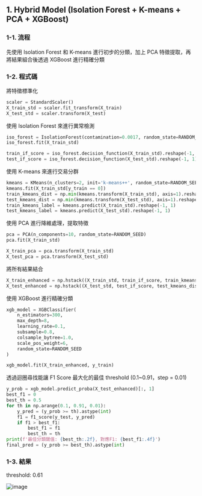 ## 1. Hybrid Model (Isolation Forest + K-means + PCA + XGBoost)

### 1-1. 流程

先使用 Isolation Forest 和 K-means 進行初步的分類，加上 PCA 特徵提取，再將結果組合後透過 XGBoost 進行精確分類

### 1-2. 程式碼

將特徵標準化
``` python
scaler = StandardScaler()
X_train_std = scaler.fit_transform(X_train)
X_test_std = scaler.transform(X_test)
```

使用 Isolation Forest 來進行異常檢測
``` python
iso_forest = IsolationForest(contamination=0.0017, random_state=RANDOM_SEED)
iso_forest.fit(X_train_std)

train_if_score = iso_forest.decision_function(X_train_std).reshape(-1, 1)
test_if_score = iso_forest.decision_function(X_test_std).reshape(-1, 1)
```

使用 K-means 來進行交易分群
``` python
kmeans = KMeans(n_clusters=2, init='k-means++', random_state=RANDOM_SEED)
kmeans.fit(X_train_std[y_train == 0])
train_kmeans_dist = np.min(kmeans.transform(X_train_std), axis=1).reshape(-1, 1)
test_kmeans_dist = np.min(kmeans.transform(X_test_std), axis=1).reshape(-1, 1)
train_kmeans_label = kmeans.predict(X_train_std).reshape(-1, 1)
test_kmeans_label = kmeans.predict(X_test_std).reshape(-1, 1)
```

使用 PCA 進行降維處理，提取特徵
``` python
pca = PCA(n_components=10, random_state=RANDOM_SEED)
pca.fit(X_train_std)

X_train_pca = pca.transform(X_train_std)
X_test_pca = pca.transform(X_test_std)
```

將所有結果結合
``` python
X_train_enhanced = np.hstack((X_train_std, train_if_score, train_kmeans_dist, X_train_pca))
X_test_enhanced = np.hstack((X_test_std, test_if_score, test_kmeans_dist, X_test_pca))
```

使用 XGBoost 進行精確分類
``` python
xgb_model = XGBClassifier(
    n_estimators=300,
    max_depth=8,
    learning_rate=0.1,
    subsample=0.8,
    colsample_bytree=1.0,
    scale_pos_weight=6,
    random_state=RANDOM_SEED
)

xgb_model.fit(X_train_enhanced, y_train)
```

透過迴圈尋找能讓 F1 Score 最大化的最佳 threshold (0.1~0.91，step = 0.01)
``` python
y_prob = xgb_model.predict_proba(X_test_enhanced)[:, 1]
best_f1 = 0
best_th = 0.5
for th in np.arange(0.1, 0.91, 0.01):
    y_pred = (y_prob >= th).astype(int)
    f1 = f1_score(y_test, y_pred)
    if f1 > best_f1:
        best_f1 = f1
        best_th = th
print(f'最佳分類閾值: {best_th:.2f}, 對應F1: {best_f1:.4f}')
final_pred = (y_prob >= best_th).astype(int)
```

### 1-3. 結果

threshold: 0.61

![image](https://raw.githubusercontent.com/SenCha930511/NTCU-Machine-Learning/refs/heads/assignment-acs111132/images/hybrid_result.png)
